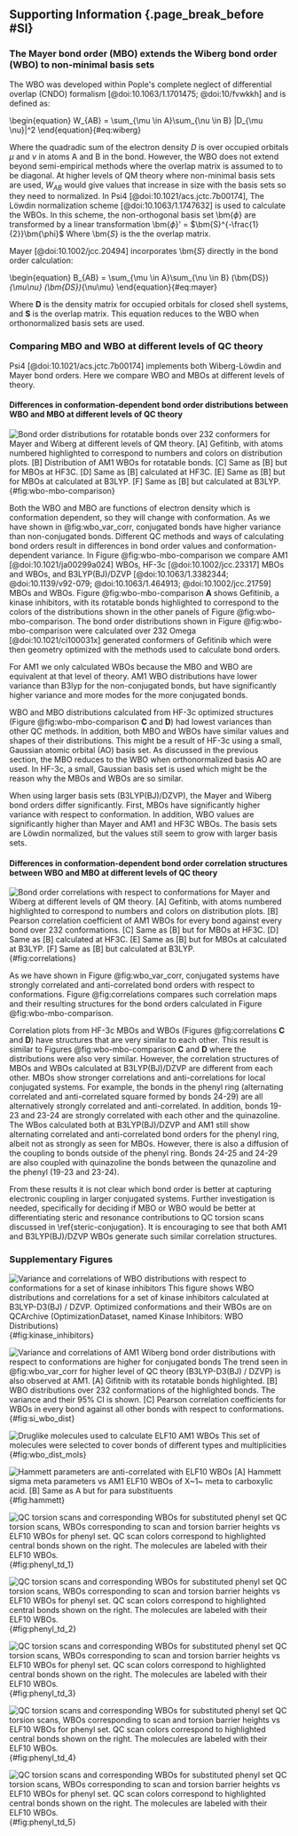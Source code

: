 ## Supporting Information {.page_break_before #SI}

### The Mayer bond order (MBO) extends the Wiberg bond order (WBO) to non-minimal basis sets

The WBO was developed within Pople's complete neglect of differential overlap (CNDO) formalism [@doi:10.1063/1.1701475; @doi:10/fvwkkh] and is defined as:

\begin{equation}
    W_{AB} = \sum_{\mu \in A}\sum_{\nu \in B} |D_{\mu \nu}|^2
\end{equation}{#eq:wiberg}

Where the quadradic sum of the electron density $D$ is over occupied orbitals $\mu$ and $\nu$ in atoms A and B in the bond.
However, the WBO does not extend beyond semi-empirical methods where the overlap matrix is assumed to to be diagonal.
At higher levels of QM theory where non-minimal basis sets are used, $W_{AB}$ would give values that increase in size with the basis sets so they need to normalized.
In Psi4 [@doi:10.1021/acs.jctc.7b00174], The Löwdin normalization scheme [@doi:10.1063/1.1747632] is used to calculate the WBOs.
In this scheme, the non-orthogonal basis set \bm{$\phi$} are transformed by a linear transformation \bm{$\phi$}' = $\bm{S}^{-\frac{1}{2}}\bm{\phi}$ Where \bm{$S$} is the the overlap matrix.

Mayer [@doi:10.1002/jcc.20494] incorporates \bm{$S$} directly in the bond order calculation:

\begin{equation}
    B_{AB} = \sum_{\mu \in A}\sum_{\nu \in B} (\bm{DS})_{\mu\nu} (\bm{DS})_{\nu\mu}
\end{equation}{#eq:mayer}

Where $\bm{D}$ is the density matrix for occupied orbitals for closed shell systems, and $\bm{S}$ is the overlap matrix.
This equation reduces to the WBO when orthonormalized basis sets are used.

### Comparing MBO and WBO at different levels of QC theory

Psi4 [@doi:10.1021/acs.jctc.7b00174] implements both Wiberg-Löwdin and Mayer bond orders.
Here we compare WBO and MBOs at different levels of theory.

#### Differences in conformation-dependent bond order distributions between WBO and MBO at different levels of QC theory

![**Bond order distributions for rotatable bonds over 232 conformers for Mayer and Wiberg at different levels of QM theory.**
**[A]** Gefitinb, with atoms numbered highlighted to correspond to numbers and colors on distribution plots.
**[B]** Distribution of AM1 WBOs for rotatable bonds.
**[C]** Same as **[B]** but for MBOs at HF3C.
**[D]** Same as **[B]** calculated at HF3C.
**[E]** Same as **[B]** but for MBOs at calculated at B3LYP.
**[F]** Same as **[B]** but calculated at B3LYP.](images/SI-wbo-dist.svg){#fig:wbo-mbo-comparison}

Both the WBO and MBO are functions of electron density which is conformation dependent, so they will change with conformation.
As we have shown in @fig:wbo_var_corr, conjugated bonds have higher variance than non-conjugated bonds.
Different QC methods and ways of calculating bond orders result in differences in bond order values and conformation-dependent variance.
In Figure @fig:wbo-mbo-comparison we compare AM1 [@doi:10.1021/ja00299a024] WBOs, HF-3c [@doi:10.1002/jcc.23317] MBOs and WBOs, and B3LYP(BJ)/DZVP  [@doi:10.1063/1.3382344; @doi:10.1139/v92-079; @doi:10.1063/1.464913; @doi:10.1002/jcc.21759] MBOs and WBOs.
Figure @fig:wbo-mbo-comparison **A** shows Gefitinib, a kinase inhibitors, with its rotatable bonds highlighted to correspond to the colors of the distributions shown in the other panels of Figure @fig:wbo-mbo-comparison.
The bond order distributions shown in Figure @fig:wbo-mbo-comparison were calculated over 232 Omega [@doi:10.1021/ci100031x] generated conformers of Gefitinib which were then geometry optimized with the methods used to calculate bond orders.

For AM1 we only calculated WBOs because the MBO and WBO are equivalent at that level of theory.
AM1 WBO distributions have lower variance than B3lyp for the non-conjugated bonds, but have significantly higher variance and more modes for the more conjugated bonds.

WBO and MBO distributions calculated from HF-3c optimized structures (Figure @fig:wbo-mbo-comparison **C** and **D**) had lowest variances than other QC methods.
In addition, both MBO and WBOs have similar values and shapes of their distributions.
This might be a result of HF-3c using a small, Gaussian atomic orbital (AO) basis set.
As discussed in the previous section, the MBO reduces to the WBO when orthonormalized basis AO are used. In HF-3c, a small, Gaussian basis set is used which might be the reason why the MBOs and WBOs are so similar.

When using larger basis sets (B3LYP(BJ)/DZVP), the Mayer and Wiberg bond orders differ significantly.
First, MBOs have significantly higher variance with respect to conformation.
In addition, WBO values are significantly higher than Mayer and AM1 and HF3C WBOs.
The basis sets are Löwdin normalized, but the values still seem to grow with larger basis sets.

#### Differences in conformation-dependent bond order correlation structures between WBO and MBO at different levels of QC theory

![**Bond order correlations with respect to conformations for Mayer and Wiberg at different levels of QM theory.**
**[A]** Gefitinb, with atoms numbered highlighted to correspond to numbers and colors on distribution plots.
**[B]** Pearson correlation coefficient of AM1 WBOs for every bond against every bond over 232 conformations.
**[C]** Same as **[B]** but for MBOs at HF3C.
**[D]** Same as **[B]** calculated at HF3C.
**[E]** Same as **[B]** but for MBOs at calculated at B3LYP.
**[F]** Same as **[B]** but calculated at B3LYP.](images/SI-wbo-correlations.svg){#fig:correlations}

As we have shown in Figure @fig:wbo_var_corr, conjugated systems have strongly correlated and anti-correlated bond orders with respect to conformations.
Figure @fig:correlations compares such correlation maps and their resulting structures for the bond orders calculated in Figure @fig:wbo-mbo-comparison.

Correlation plots from HF-3c MBOs and WBOs (Figures @fig:correlations **C** and **D**) have structures that are very similar to each other.
This result is similar to Figures @fig:wbo-mbo-comparison **C** and **D** where the distributions were also very similar.
However, the correlation structures of MBOs and WBOs calculated at B3LYP(BJ)/DZVP are different from each other.
MBOs show stronger correlations and anti-correlations for local conjugated systems.
For example, the bonds in the phenyl ring (alternating correlated and anti-correlated square formed by bonds 24-29) are all alternatively strongly correlated and anti-correlated.
In addition, bonds 19-23 and 23-24 are strongly correlated with each other and the quinazoline. The WBos calculated both at B3LYP(BJ)/DZVP and AM1 still show alternating correlated and anti-correlated bond orders for the phenyl ring, albeit not as strongly as seen for MBOs.
However, there is also a diffusion of the coupling to bonds outside of the phenyl ring. Bonds 24-25 and 24-29 are also coupled with quinazoline the bonds between the qunazoline and the phenyl (19-23 and 23-24).

From these results it is not clear which bond order is better at capturing electronic coupling in larger conjugated systems.
Further investigation is needed, specifically for deciding if MBO or WBO would be better at differentiating steric and resonance contributions to QC torsion scans discussed in \ref{steric-conjugation}.
It is encouraging to see that both AM1 and B3LYP(BJ)/DZVP WBOs generate such similar correlation structures.

### Supplementary Figures

![**Variance and correlations of WBO distributions with respect to conformations for a set of kinase inhibitors**
This figure shows WBO distributions and correlations for a set of kinase inhibitors calculated at B3LYP-D3(BJ) / DZVP.
Optimized conformations and their WBOs are on QCArchive (`OptimizationDataset`, named `Kinase Inhibitors: WBO Distributions`)](images/SI-KI-all.svg){#fig:kinase_inhibitors}

![**Variance and correlations of AM1 Wiberg bond order distributions with respect to conformations are higher for conjugated bonds**
The trend seen in @fig:wbo_var_corr for higher level of QC theory (B3LYP-D3(BJ) / DZVP) is also observed at AM1.
**[A]** Gifitnib with its rotatable bonds highlighted. **[B]** WBO distributions over 232 conformations of the highlighted bonds. The variance
and their 95% CI is shown. **[C]** Pearson correlation coefficients for WBOs in every bond against all other bonds with respect to conformations.](images/SI-WBO-dist.svg){#fig:si_wbo_dist}

![**Druglike molecules used to calculate ELF10 AM1 WBOs**
This set of molecules were selected to cover bonds of different types and multiplicities](images/druglike_mols_for_wbo_dist_4.svg){#fig:wbo_dist_mols}

![**Hammett parameters are anti-correlated with ELF10 WBOs**
**[A]** Hammett sigma meta parameters vs AM1 ELF10 WBOs of X~1~ meta to carboxylic acid.
 **[B]** Same as **A** but for para substituents](images/SI-hammett.svg){#fig:hammett}

![**QC torsion scans and corresponding WBOs for substituted phenyl set**
QC torsion scans, WBOs corresponding to scan and torsion barrier heights vs ELF10 WBOs for phenyl set. QC scan colors correspond to highlighted central
bonds shown on the right. The molecules are labeled with their ELF10 WBOs.](images/SI_substituted_phenyl_td_1.svg){#fig:phenyl_td_1}

![**QC torsion scans and corresponding WBOs for substituted phenyl set**
QC torsion scans, WBOs corresponding to scan and torsion barrier heights vs ELF10 WBOs for phenyl set. QC scan colors correspond to highlighted central
bonds shown on the right. The molecules are labeled with their ELF10 WBOs.](images/SI_substituted_phenyl_td_2.svg){#fig:phenyl_td_2}

![**QC torsion scans and corresponding WBOs for substituted phenyl set**
QC torsion scans, WBOs corresponding to scan and torsion barrier heights vs ELF10 WBOs for phenyl set. QC scan colors correspond to highlighted central
bonds shown on the right. The molecules are labeled with their ELF10 WBOs.](images/SI_substituted_phenyl_td_3.svg){#fig:phenyl_td_3}

![**QC torsion scans and corresponding WBOs for substituted phenyl set**
QC torsion scans, WBOs corresponding to scan and torsion barrier heights vs ELF10 WBOs for phenyl set. QC scan colors correspond to highlighted central
bonds shown on the right. The molecules are labeled with their ELF10 WBOs.](images/SI_substituted_phenyl_td_4.svg){#fig:phenyl_td_4}

![**QC torsion scans and corresponding WBOs for substituted phenyl set**
QC torsion scans, WBOs corresponding to scan and torsion barrier heights vs ELF10 WBOs for phenyl set. QC scan colors correspond to highlighted central
bonds shown on the right. The molecules are labeled with their ELF10 WBOs.](images/SI_substituted_phenyl_td_5.svg){#fig:phenyl_td_5}

